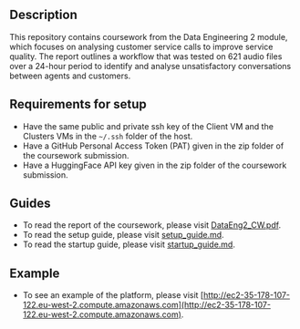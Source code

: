 ## Description
This repository contains coursework from the Data Engineering 2 module, which focuses on analysing customer service calls to improve service quality. The report outlines a workflow that was tested on 621 audio files over a 24-hour period to identify and analyse unsatisfactory conversations between agents and customers.

## Requirements for setup
- Have the same public and private ssh key of the Client VM and the Clusters VMs in the `~/.ssh` folder of the host.
- Have a GitHub Personal Access Token (PAT) given in the zip folder of the coursework submission.
- Have a HuggingFace API key given in the zip folder of the coursework submission.


## Guides
- To read the report of the coursework, please visit [DataEng2_CW.pdf](DataEng2_CW.pdf).
- To read the setup guide, please visit [setup_guide.md](docs/setup_guide.md).
- To read the startup guide, please visit [startup_guide.md](docs/startup_guide.md).

## Example
- To see an example of the platform, please visit [http://ec2-35-178-107-122.eu-west-2.compute.amazonaws.com](http://ec2-35-178-107-122.eu-west-2.compute.amazonaws.com).
